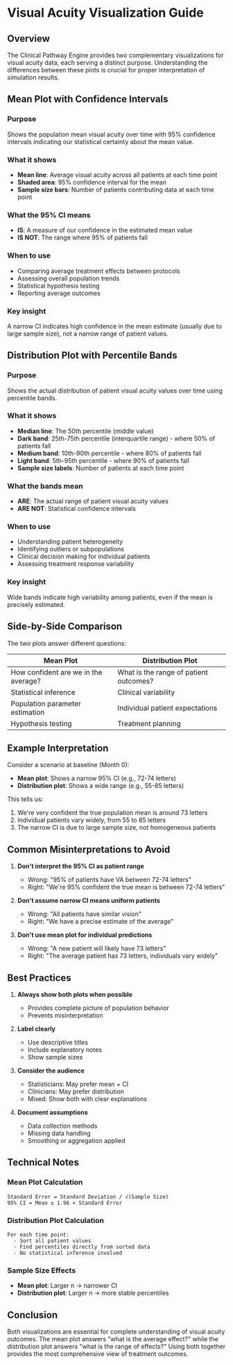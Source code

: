 # Visual Acuity Visualization Guide

## Overview

The Clinical Pathway Engine provides two complementary visualizations for visual acuity data, each serving a distinct purpose. Understanding the differences between these plots is crucial for proper interpretation of simulation results.

## Mean Plot with Confidence Intervals

### Purpose
Shows the population mean visual acuity over time with 95% confidence intervals indicating our statistical certainty about the mean value.

### What it shows
- **Mean line**: Average visual acuity across all patients at each time point
- **Shaded area**: 95% confidence interval for the mean
- **Sample size bars**: Number of patients contributing data at each time point

### What the 95% CI means
- **IS**: A measure of our confidence in the estimated mean value
- **IS NOT**: The range where 95% of patients fall

### When to use
- Comparing average treatment effects between protocols
- Assessing overall population trends
- Statistical hypothesis testing
- Reporting average outcomes

### Key insight
A narrow CI indicates high confidence in the mean estimate (usually due to large sample size), not a narrow range of patient values.

## Distribution Plot with Percentile Bands

### Purpose
Shows the actual distribution of patient visual acuity values over time using percentile bands.

### What it shows
- **Median line**: The 50th percentile (middle value)
- **Dark band**: 25th-75th percentile (interquartile range) - where 50% of patients fall
- **Medium band**: 10th-90th percentile - where 80% of patients fall  
- **Light band**: 5th-95th percentile - where 90% of patients fall
- **Sample size labels**: Number of patients at each time point

### What the bands mean
- **ARE**: The actual range of patient visual acuity values
- **ARE NOT**: Statistical confidence intervals

### When to use
- Understanding patient heterogeneity
- Identifying outliers or subpopulations
- Clinical decision making for individual patients
- Assessing treatment response variability

### Key insight
Wide bands indicate high variability among patients, even if the mean is precisely estimated.

## Side-by-Side Comparison

The two plots answer different questions:

| Mean Plot | Distribution Plot |
|-----------|------------------|
| How confident are we in the average? | What is the range of patient outcomes? |
| Statistical inference | Clinical variability |
| Population parameter estimation | Individual patient expectations |
| Hypothesis testing | Treatment planning |

## Example Interpretation

Consider a scenario at baseline (Month 0):
- **Mean plot**: Shows a narrow 95% CI (e.g., 72-74 letters)
- **Distribution plot**: Shows a wide range (e.g., 55-85 letters)

This tells us:
1. We're very confident the true population mean is around 73 letters
2. Individual patients vary widely, from 55 to 85 letters
3. The narrow CI is due to large sample size, not homogeneous patients

## Common Misinterpretations to Avoid

1. **Don't interpret the 95% CI as patient range**
   - Wrong: "95% of patients have VA between 72-74 letters"
   - Right: "We're 95% confident the true mean is between 72-74 letters"

2. **Don't assume narrow CI means uniform patients**
   - Wrong: "All patients have similar vision"
   - Right: "We have a precise estimate of the average"

3. **Don't use mean plot for individual predictions**
   - Wrong: "A new patient will likely have 73 letters"
   - Right: "The average patient has 73 letters, individuals vary widely"

## Best Practices

1. **Always show both plots when possible**
   - Provides complete picture of population behavior
   - Prevents misinterpretation

2. **Label clearly**
   - Use descriptive titles
   - Include explanatory notes
   - Show sample sizes

3. **Consider the audience**
   - Statisticians: May prefer mean + CI
   - Clinicians: May prefer distribution
   - Mixed: Show both with clear explanations

4. **Document assumptions**
   - Data collection methods
   - Missing data handling
   - Smoothing or aggregation applied

## Technical Notes

### Mean Plot Calculation
```
Standard Error = Standard Deviation / √(Sample Size)
95% CI = Mean ± 1.96 × Standard Error
```

### Distribution Plot Calculation
```
For each time point:
  - Sort all patient values
  - Find percentiles directly from sorted data
  - No statistical inference involved
```

### Sample Size Effects
- **Mean plot**: Larger n → narrower CI
- **Distribution plot**: Larger n → more stable percentiles

## Conclusion

Both visualizations are essential for complete understanding of visual acuity outcomes. The mean plot answers "what is the average effect?" while the distribution plot answers "what is the range of effects?" Using both together provides the most comprehensive view of treatment outcomes.